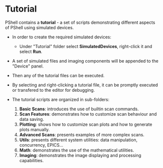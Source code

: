 # Tutorial

PShell contains a __tutorial__ - a set of scripts demonstrating different aspects of PShell using simulated devices.

 * In order to create the required simulated devices:
     - Under "Tutorial" folder select __SimulatedDevices__, right-click it and select __Run__.

 * A set of simulated files and imaging components will be appended to the "Device" panel.
 * Then any of the tutorial files can be executed.    
 * By selecting and right-clicking a tutorial file, it can be promptly executed or transfered to the editor for debugging.
 * The tutorial scripts are organized in sub-folders:
     1. __Basic Scans__: introduces the use of builtin scan commands.
     2. __Scan Features__: demonstrates how to customize scan behaviour and data saving.
     3. __Plotting__: shows how to customize scan plots and how to generate plots manually.
     4. __Advanced Scans__: presents examples of more complex scans.
     5. __Utils__: presents different system utilities: data manipulation, concurrency, EPICS...
     6. __Math__: demonstrates the use of the mathematical utilities.
     7. __Imaging__: demonstrates the image displaying and processing capabilities.
 

